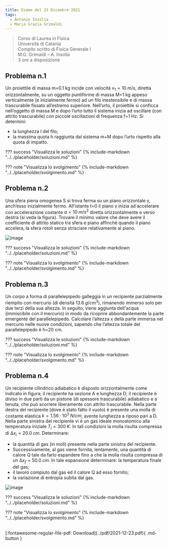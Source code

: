```yaml
---
title: Esame del 23 Dicembre 2021
tags:
  - Antonio Insolia
  - Maria Grazia Grimaldi
---
```


>Corso di Laurea in Fisica <br>
Università di Catania <br>
Compito scritto di Fisica Generale I <br>
M.G. Grimaldi – A. Insolia <br>
3 ore a disposizione <br>

## Problema n.1
Un proiettile di massa m=0.1 kg incide con velocità $v_1=10 \; m/s$, diretta orizzontalmente, su un oggetto puntiforme di massa M=1 kg appeso verticalmente (e inizialmente fermo) ad un filo inestensibile e di massa trascurabile fissato all’estremo superiore. Nell’urto, il proiettile si conficca nell’oggetto di massa M e dopo l’urto tutto il sistema inizia ad oscillare (con attrito trascurabile) con piccole oscillazioni di frequenza f=1 Hz. Si determini: 

- la lunghezza l del filo;
- la massima quota h raggiunta dal sistema m+M dopo l’urto rispetto alla quota di impatto.


??? success "Visualizza le soluzioni"
    {% include-markdown "../../placeholder/soluzioni.md" %}

??? note "Visualizza lo svolgimento"
    {% include-markdown "../../placeholder/svolgimento.md" %}

## Problema n.2
Una sfera piena omogenea S si trova ferma su un piano orizzontale γ, anch’esso inizialmente fermo. All’istante t=0 il piano γ inizia ad accelerare con accelerazione costante $a=10 \; m/s^2$ diretta orizzontalmente e verso destra (si veda la figura). Trovare il minimo valore che deve avere il coefficiente di attrito statico tra sfera e piano affinchè quando il piano accelera, la sfera rotoli senza strisciare relativamente al piano.

![image](https://user-images.githubusercontent.com/77018886/163049437-831fc9dc-a23d-45b9-ba62-a88fd378d4db.png)

??? success "Visualizza le soluzioni"
    {% include-markdown "../../placeholder/soluzioni.md" %}

??? note "Visualizza lo svolgimento"
    {% include-markdown "../../placeholder/svolgimento.md" %}

## Problema n.3
Un corpo a forma di parallelepipedo galleggia in un recipiente parzialmente riempito con mercurio (di densità $13.6 \; g/cm^3$), rimanendo immerso solo per due terzi della sua altezza. In seguito, viene aggiunta dell'acqua (immiscibile con il mercurio) in modo da ricoprire abbondantemente la parte emergente del parallelepipedo. Calcolare l’altezza x della parte immersa nel mercurio nelle nuove condizioni, sapendo che l’altezza totale del parallelepipedo è h=20 cm.

??? success "Visualizza le soluzioni"
    {% include-markdown "../../placeholder/soluzioni.md" %}

??? note "Visualizza lo svolgimento"
    {% include-markdown "../../placeholder/svolgimento.md" %}

## Problema n.4
Un recipiente cilindrico adiabatico è disposto orizzontalmente come indicato in figura; il recipiente ha sezione A e lunghezza D; il recipiente è diviso in due parti da un pistone (di spessore trascurabile) adiabatico e a tenuta, che può scorrere liberamente con attrito trascurabile. Nella parte destra del recipiente (dove è stato fatto il vuoto) è presente una molla di costante elastica $k= 1.56 · 10^3 \; N/cm$, avente lunghezza a riposo pari a D. Nella parte sinistra del recipiente vi è un gas ideale monoatomico alla temperatura iniziale $T_i=300 \; K$. In tali condizioni la molla risulta compressa di $∆x_i=20.0 \; cm$. Determinare:

- la quantità di gas (in moli) presente nella parte sinistra del recipiente. 
- Successivamente, al gas viene fornita, lentamente, una quantità di calore Q tale da farlo espandere fino a che la molla risulta compressa di un $∆x_f=50.0 \; cm$. In tale espansione determinare: la temperatura finale del gas;
- il lavoro compiuto dal gas ed il calore Q ad esso fornito;
- la variazione di entropia subita dal gas.

![image](https://user-images.githubusercontent.com/77018886/163049530-8a68d192-cd92-4a3b-9055-c490a71de446.png)

??? success "Visualizza le soluzioni"
    {% include-markdown "../../placeholder/soluzioni.md" %}

??? note "Visualizza lo svolgimento"
    {% include-markdown "../../placeholder/svolgimento.md" %}

<br>
[:fontawesome-regular-file-pdf: Download](../pdf/2021-12-23.pdf){ .md-button }
